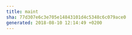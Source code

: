```yaml
---
title: maint
sha: 77d307e6c3e705e14843101d4c5348c6c079ace0
generated: 2018-08-10 12:14:49 +0200
---
```

